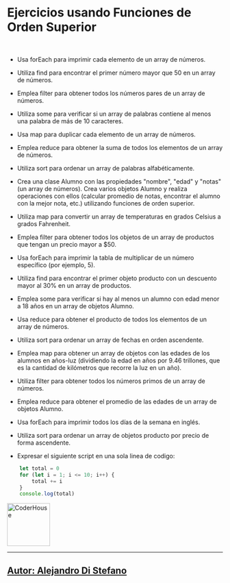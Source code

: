 # Ejercicios usando Funciones de Orden Superior

<br>

* Usa forEach para imprimir cada elemento de un array de números.

* Utiliza find para encontrar el primer número mayor que 50 en un array de números.

* Emplea filter para obtener todos los números pares de un array de números.

* Utiliza some para verificar si un array de palabras contiene al menos una palabra de más de 10 caracteres.

* Usa map para duplicar cada elemento de un array de números.

* Emplea reduce para obtener la suma de todos los elementos de un array de números.

* Utiliza sort para ordenar un array de palabras alfabéticamente.

* Crea una clase Alumno con las propiedades "nombre", "edad" y "notas" (un array de números). Crea varios objetos Alumno y realiza operaciones con ellos (calcular promedio de notas, encontrar el alumno con la mejor nota, etc.) utilizando funciones de orden superior.

* Utiliza map para convertir un array de temperaturas en grados Celsius a grados Fahrenheit.

* Emplea filter para obtener todos los objetos de un array de productos que tengan un precio mayor a $50.

* Usa forEach para imprimir la tabla de multiplicar de un número específico (por ejemplo, 5).

* Utiliza find para encontrar el primer objeto producto con un descuento mayor al 30% en un array de productos.

* Emplea some para verificar si hay al menos un alumno con edad menor a 18 años en un array de objetos Alumno.

* Usa reduce para obtener el producto de todos los elementos de un array de números.

* Utiliza sort para ordenar un array de fechas en orden ascendente.

* Emplea map para obtener un array de objetos con las edades de los alumnos en años-luz (dividiendo la edad en años por 9.46 trillones, que es la cantidad de kilómetros que recorre la luz en un año).

* Utiliza filter para obtener todos los números primos de un array de números.

* Emplea reduce para obtener el promedio de las edades de un array de objetos Alumno.

* Usa forEach para imprimir todos los días de la semana en inglés.

* Utiliza sort para ordenar un array de objetos producto por precio de forma ascendente.

* Expresar el siguiente script en una sola linea de codigo:

```js	
    let total = 0
    for (let i = 1; i <= 10; i++) {
        total += i
    }
    console.log(total)
```


<p> 
    <img src="https://jobs.coderhouse.com/assets/logos_coderhouse.png" alt="CoderHouse"  height="100"/>
</p>



---

## [Autor: Alejandro Di Stefano](https://github.com/Drako01)
